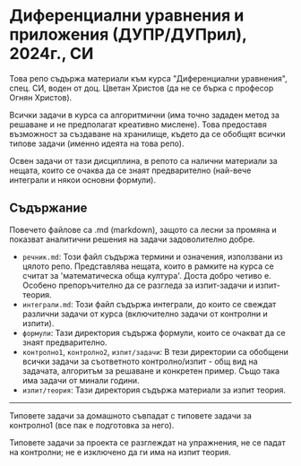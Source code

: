 # Диференциални уравнения и приложения (ДУПР/ДУПрил), 2024г., СИ

Това репо съдържа материали към курса "Диференциални уравнения", спец. СИ, воден от доц. Цветан Христов (да не се бърка с професор Огнян Христов).

Всички задачи в курса са алгоритмични (има точно зададен метод за решаване и не предполагат креативно мислене). Това предоставя възможност за създаване на хранилище, където да се обобщят всички типове задачи (именно идеята на това репо).

Освен задачи от тази дисциплина, в репото са налични материали за нещата, които се очаква да се знаят предварително (най-вече интеграли и някои основни формули).

## Съдържание

Повечето файлове са .md (markdown), защото са лесни за промяна и показват аналитични решения на задачи задоволително добре.

- `речник.md`: Този файл съдържа термини и означения, използвани из цялото репо. Представлява нещата, които в рамките на курса се считат за 'математическа обща култура'. Доста добро четиво е. Особено препоръчително да се разгледа за изпит-задачи и изпит-теория.
- `интеграли.md`: Този файл съдържа интеграли, до които се свеждат различни задачи от курса (включително задачи от контролни и изпити).
- `формули`: Тази директория съдържа формули, които се очакват да се знаят предварително.
- `контролно1`, `контролно2`, `изпит/задачи`: В тези директории са обобщени всички задачи за съответното контролно/изпит - общ вид на задачата, алгоритъм за решаване и конкретен пример. Също така има задачи от минали години.
- `изпит/теория`: Тази директория съдържа материали за изпит теория.

---

Типовете задачи за домашното съвпадат с типовете задачи за контролно1 (все пак е подготовка за него).

Типовете задачи за проекта се разглеждат на упражнения, не се падат на контролни; не е изключено да ги има на изпит теория.